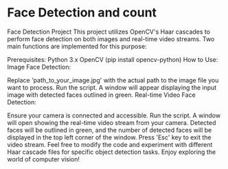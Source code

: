 # Face Detection and count

Face Detection Project
This project utilizes OpenCV's Haar cascades to perform face detection on both images and real-time video streams. Two main functions are implemented for this purpose:

Prerequisites:
Python 3.x
OpenCV (pip install opencv-python)
How to Use:
Image Face Detection:

Replace 'path_to_your_image.jpg' with the actual path to the image file you want to process.
Run the script.
A window will appear displaying the input image with detected faces outlined in green.
Real-time Video Face Detection:

Ensure your camera is connected and accessible.
Run the script.
A window will open showing the real-time video stream from your camera.
Detected faces will be outlined in green, and the number of detected faces will be displayed in the top left corner of the window.
Press 'Esc' key to exit the video stream.
Feel free to modify the code and experiment with different Haar cascade files for specific object detection tasks. Enjoy exploring the world of computer vision!
